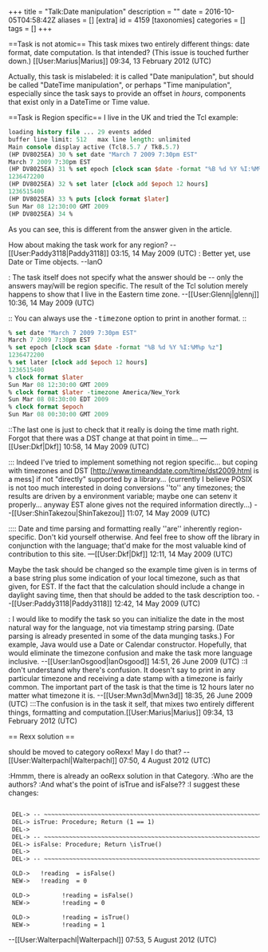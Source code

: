 +++
title = "Talk:Date manipulation"
description = ""
date = 2016-10-05T04:58:42Z
aliases = []
[extra]
id = 4159
[taxonomies]
categories = []
tags = []
+++

==Task is not atomic==
This task mixes two entirely different things: date format, date computation.
Is that intended?
(This issue is touched further down.)
[[User:Marius|Marius]] 09:34, 13 February 2012 (UTC)

Actually, this task is mislabeled: it is called "Date manipulation", but should be called "DateTime manipulation", or perhaps "Time manipulation", especially since the task says to provide an offset in _hours_, components that exist only in a DateTime or Time value.

==Task is Region specific==
I live in the UK and tried the Tcl example:

```tcl
loading history file ... 29 events added
buffer line limit: 512   max line length: unlimited
Main console display active (Tcl8.5.7 / Tk8.5.7)
(HP DV8025EA) 30 % set date "March 7 2009 7:30pm EST"
March 7 2009 7:30pm EST
(HP DV8025EA) 31 % set epoch [clock scan $date -format "%B %d %Y %I:%M%p %z"]
1236472200
(HP DV8025EA) 32 % set later [clock add $epoch 12 hours]
1236515400
(HP DV8025EA) 33 % puts [clock format $later]
Sun Mar 08 12:30:00 GMT 2009
(HP DV8025EA) 34 % 
```

As you can see, this is different from the answer given in the article. 

How about making the task work for any region? --[[User:Paddy3118|Paddy3118]] 03:15, 14 May 2009 (UTC)
: Better yet, use Date or Time objects. --IanO

: The task itself does not specify what the answer should be -- only the answers may/will be region specific.  The result of the Tcl solution merely happens to show that I live in the Eastern time zone. --[[User:Glennj|glennj]] 10:36, 14 May 2009 (UTC)

:: You can always use the <tt>-timezone</tt> option to print in another format.
::
```tcl
% set date "March 7 2009 7:30pm EST"
March 7 2009 7:30pm EST
% set epoch [clock scan $date -format "%B %d %Y %I:%M%p %z"]
1236472200
% set later [clock add $epoch 12 hours]
1236515400
% clock format $later
Sun Mar 08 12:30:00 GMT 2009
% clock format $later -timezone America/New_York
Sun Mar 08 08:30:00 EDT 2009
% clock format $epoch
Sun Mar 08 00:30:00 GMT 2009
```

::The last one is just to check that it really is doing the time math right. Forgot that there was a DST change at that point in time... —[[User:Dkf|Dkf]] 10:58, 14 May 2009 (UTC)

::: Indeed I've tried to implement something not region specific... but coping with timezones and DST [http://www.timeanddate.com/time/dst2009.html is a mess] if not "directly" supported by a library... (currently I believe POSIX is not too much interested in doing conversions ''to'' any timezones; the results are driven by a environment variable; maybe one can setenv it properly... anyway EST alone gives not the required information directly...) --[[User:ShinTakezou|ShinTakezou]] 11:07, 14 May 2009 (UTC)

:::: Date and time parsing and formatting really ''are'' inherently region-specific. Don't kid yourself otherwise. And feel free to show off the library in conjunction with the language; that'd make for the most valuable kind of contribution to this site. —[[User:Dkf|Dkf]] 12:11, 14 May 2009 (UTC)


Maybe the task should be changed so the example time given is in terms of a base string plus some indication of your local timezone, such as that given, for EST. If the fact that the calculation should include a change in daylight saving time, then that should be added to the task description too. --[[User:Paddy3118|Paddy3118]] 12:42, 14 May 2009 (UTC)

: I would like to modify the task so you can initialize the date in the most natural way for the language, not via timestamp string parsing.  (Date parsing is already presented in some of the data munging tasks.)  For example, Java would use a Date or Calendar constructor. Hopefully, that would eliminate the timezone confusion and make the task more language inclusive. --[[User:IanOsgood|IanOsgood]] 14:51, 26 June 2009 (UTC)
::I don't understand why there's confusion. It doesn't say to print in any particular timezone and receiving a date stamp with a timezone is fairly common. The important part of the task is that the time is 12 hours later no matter what timezone it is. --[[User:Mwn3d|Mwn3d]] 18:35, 26 June 2009 (UTC)
:::The confusion is in the task it self, that mixes two entirely different things, formatting and computation.[[User:Marius|Marius]] 09:34, 13 February 2012 (UTC)

== Rexx solution ==

should be moved to category ooRexx! May I do that? --[[User:Walterpachl|Walterpachl]] 07:50, 4 August 2012 (UTC)

:Hmmm, there is already an ooRexx solution in that Category.
:Who are the authors?
:And what's the point of isTrue and isFalse??
:I suggest these changes:

```txt

 DEL-> -- ~~~~~~~~~~~~~~~~~~~~~~~~~~~~~~~~~~~~~~~~~~~~~~~~~~~~~~~~~~~~~~~~~~~~~~~~~~~~~
 DEL-> isTrue: Procedure; Return (1 == 1)
 DEL->
 DEL-> -- ~~~~~~~~~~~~~~~~~~~~~~~~~~~~~~~~~~~~~~~~~~~~~~~~~~~~~~~~~~~~~~~~~~~~~~~~~~~~~
 DEL-> isFalse: Procedure; Return \isTrue()
 DEL->
 DEL-> -- ~~~~~~~~~~~~~~~~~~~~~~~~~~~~~~~~~~~~~~~~~~~~~~~~~~~~~~~~~~~~~~~~~~~~~~~~~~~~~

 OLD->   !reading  = isFalse()
 NEW->   !reading  = 0

 OLD->         !reading = isFalse()
 NEW->         !reading = 0

 OLD->         !reading = isTrue()
 NEW->         !reading = 1

```

--[[User:Walterpachl|Walterpachl]] 07:53, 5 August 2012 (UTC)
